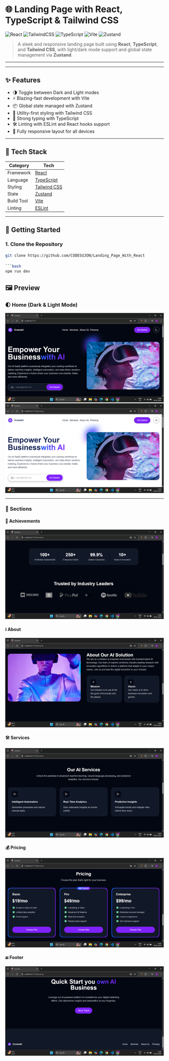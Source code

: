 # 🌐 Landing Page with React, TypeScript & Tailwind CSS

![React](https://img.shields.io/badge/React-20232A?style=for-the-badge&logo=react&logoColor=61DAFB)
![TailwindCSS](https://img.shields.io/badge/TailwindCSS-38B2AC?style=for-the-badge&logo=tailwind-css&logoColor=white)
![TypeScript](https://img.shields.io/badge/TypeScript-3178C6?style=for-the-badge&logo=typescript&logoColor=white)
![Vite](https://img.shields.io/badge/Vite-646CFF?style=for-the-badge&logo=vite&logoColor=white)
![Zustand](https://img.shields.io/badge/Zustand-000000?style=for-the-badge&logo=react&logoColor=white)

> A sleek and responsive landing page built using **React**, **TypeScript**, and **Tailwind CSS**, with light/dark mode support and global state management via **Zustand**.

---

---

## ✨ Features

- 🌗 Toggle between Dark and Light modes
- ⚡ Blazing-fast development with Vite
- 📦 Global state managed with Zustand
- 🎨 Utility-first styling with Tailwind CSS
- 🔐 Strong typing with TypeScript
- 🛠️ Linting with ESLint and React hooks support
- 📱 Fully responsive layout for all devices

---

## 🧱 Tech Stack

| Category       | Tech            |
|----------------|-----------------|
| Framework      | [React](https://reactjs.org) |
| Language       | [TypeScript](https://www.typescriptlang.org) |
| Styling        | [Tailwind CSS](https://tailwindcss.com) |
| State          | [Zustand](https://github.com/pmndrs/zustand) |
| Build Tool     | [Vite](https://vitejs.dev) |
| Linting        | [ESLint](https://eslint.org) |

---

## 🚀 Getting Started

### 1. Clone the Repository

```bash
git clone https://github.com/CODESUJON/Landing_Page_With_React

```bash
npm run dev
```

## 🖼️ Preview

### 🌓 Home (Dark & Light Mode)
![Dark Mode](./ss/dark_mode_home.png)
![Light Mode](./ss/light_mode.png)

---

### 🧾 Sections

#### 🎯 Achievements
![Achievement](./ss/achievement.png)

#### ℹ️ About
![About](./ss/about.png)

#### 🛠️ Services
![Services](./ss/service.png)

#### 💰 Pricing
![Pricing](./ss/price.png)

#### 🔚 Footer
![Footer](./ss/fotter.png)




